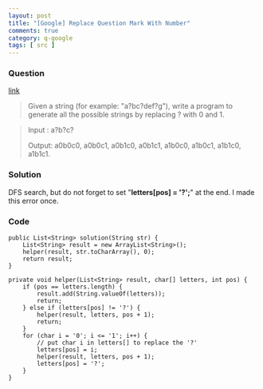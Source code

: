 ```yaml
---
layout: post
title: "[Google] Replace Question Mark With Number"
comments: true
category: q-google
tags: [ src ]
---
```


### Question 

[link](http://www.careercup.com/question?id=5192571630387200)

> Given a string (for example: "a?bc?def?g"), write a program to generate all the possible strings by replacing ? with 0 and 1. 

> Input : a?b?c? 
>
> Output: a0b0c0, a0b0c1, a0b1c0, a0b1c1, a1b0c0, a1b0c1, a1b1c0, a1b1c1.

### Solution

DFS search, but do not forget to set "__letters[pos] = '?';__" at the end. I made this error once. 

### Code

	public List<String> solution(String str) {
		List<String> result = new ArrayList<String>();
		helper(result, str.toCharArray(), 0);
		return result;
	}

	private void helper(List<String> result, char[] letters, int pos) {
		if (pos == letters.length) {
			result.add(String.valueOf(letters));
			return;
		} else if (letters[pos] != '?') {
			helper(result, letters, pos + 1);
			return;
		}
		for (char i = '0'; i <= '1'; i++) {
			// put char i in letters[] to replace the '?'
			letters[pos] = i;
			helper(result, letters, pos + 1);
			letters[pos] = '?';
		}
	}
